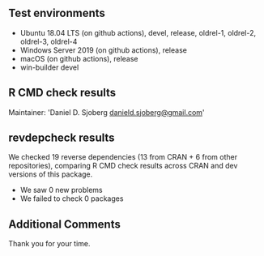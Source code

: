 ## Test environments
* Ubuntu 18.04 LTS (on github actions), devel, release, oldrel-1, oldrel-2, oldrel-3, oldrel-4
* Windows Server 2019 (on github actions), release
* macOS (on github actions), release
* win-builder devel

## R CMD check results
Maintainer: 'Daniel D. Sjoberg <danield.sjoberg@gmail.com>'

## revdepcheck results

We checked 19 reverse dependencies (13 from CRAN + 6 from other repositories), comparing R CMD check results across CRAN and dev versions of this package.

 * We saw 0 new problems
 * We failed to check 0 packages

## Additional Comments

Thank you for your time.
